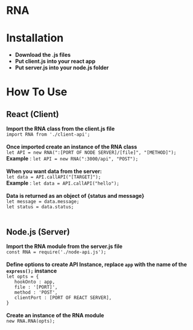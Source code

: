 # RNA

# Installation
- **Download the .js files**
- **Put client.js into your react app**
- **Put server.js into your node.js folder**

# How To Use
## React (Client)
**Import the RNA class from the client.js file**\
`import RNA from './client-api';` <br><br>
**Once imported create an instance of the RNA class**\
`let API = new RNA(":[PORT OF NODE SERVER]/[file]", "[METHOD]");`\
**Example** : `let API = new RNA(":3000/api", "POST");`<br><br>
**When you want data from the server:**\
`let data = API.callAPI("[TARGET]");`\
**Example** : `let data = API.callAPI("hello");`<br><br>
**Data is returned as an object of {status and message}**\
`let message = data.message;`\
`let status = data.status;`<br><br>

## Node.js (Server)
**Import the RNA module from the server.js file**\
`const RNA = require('./node-api.js');`<br><br>
**Define options to create API Instance, replace `app` with the name of the `express();` instance**\
`let opts = {`\
`   hookOnto : app,`\
`   file : '[PORT]',`\
`   method : 'POST',`\
`   clientPort : [PORT OF REACT SERVER],`\
`}`<br><br>
**Create an instance of the RNA module**\
`new RNA.RNA(opts);`